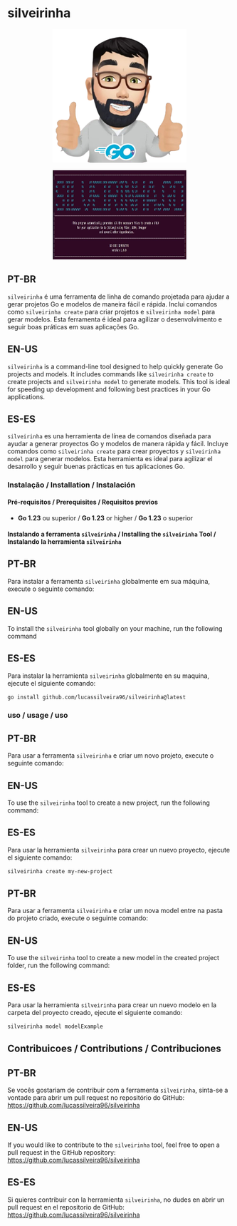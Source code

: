 # silveirinha

<p align="center">
  <img src="public/images/silveirinha.png" alt="silveirinha" width="300">
</p>

<p align="center">
  <img src="public/images/terminal.png" alt="terminal" width="300" height="200">
</p>

## PT-BR

`silveirinha` é uma ferramenta de linha de comando projetada para ajudar a gerar projetos Go e modelos de maneira fácil e rápida. Inclui comandos como `silveirinha create` para criar projetos e `silveirinha model` para gerar modelos. Esta ferramenta é ideal para agilizar o desenvolvimento e seguir boas práticas em suas aplicações Go.

## EN-US

`silveirinha` is a command-line tool designed to help quickly generate Go projects and models. It includes commands like `silveirinha create` to create projects and `silveirinha model` to generate models. This tool is ideal for speeding up development and following best practices in your Go applications.

## ES-ES

`silveirinha` es una herramienta de línea de comandos diseñada para ayudar a generar proyectos Go y modelos de manera rápida y fácil. Incluye comandos como `silveirinha create` para crear proyectos y `silveirinha model` para generar modelos. Esta herramienta es ideal para agilizar el desarrollo y seguir buenas prácticas en tus aplicaciones Go.

### Instalação / Installation / Instalación

#### Pré-requisitos / Prerequisites / Requisitos previos

- **Go 1.23** ou superior / **Go 1.23** or higher / **Go 1.23** o superior

#### Instalando a ferramenta `silveirinha` / Installing the `silveirinha` Tool / Instalando la herramienta `silveirinha`

## PT-BR
Para instalar a ferramenta `silveirinha` globalmente em sua máquina, execute o seguinte comando:

## EN-US
To install the `silveirinha` tool globally on your machine, run the following command

## ES-ES
Para instalar la herramienta `silveirinha` globalmente en su maquina, ejecute el siguiente comando:

```bash
go install github.com/lucassilveira96/silveirinha@latest
```

### uso / usage / uso

## PT-BR
Para usar a ferramenta `silveirinha` e criar um novo projeto, execute o seguinte comando:

## EN-US
To use the `silveirinha` tool to create a new project, run the following command:

## ES-ES
Para usar la herramienta `silveirinha` para crear un nuevo proyecto, ejecute el siguiente comando:

```bash
silveirinha create my-new-project
```
## PT-BR
Para usar a ferramenta `silveirinha` e criar um nova model entre na pasta do projeto criado, execute o seguinte comando:

## EN-US
To use the `silveirinha` tool to create a new model in the created project folder, run the following command:

## ES-ES
Para usar la herramienta `silveirinha` para crear un nuevo modelo en la carpeta del proyecto creado, ejecute el siguiente comando:

```bash
silveirinha model modelExample
```

## Contribuicoes / Contributions / Contribuciones

## PT-BR
Se vocês gostariam de contribuir com a ferramenta `silveirinha`, sinta-se a vontade para abrir um pull request no repositório do GitHub: https://github.com/lucassilveira96/silveirinha

## EN-US
If you would like to contribute to the `silveirinha` tool, feel free to open a pull request in the GitHub repository: https://github.com/lucassilveira96/silveirinha

## ES-ES
Si quieres contribuir con la herramienta `silveirinha`, no dudes en abrir un pull request en el repositorio de GitHub: https://github.com/lucassilveira96/silveirinha